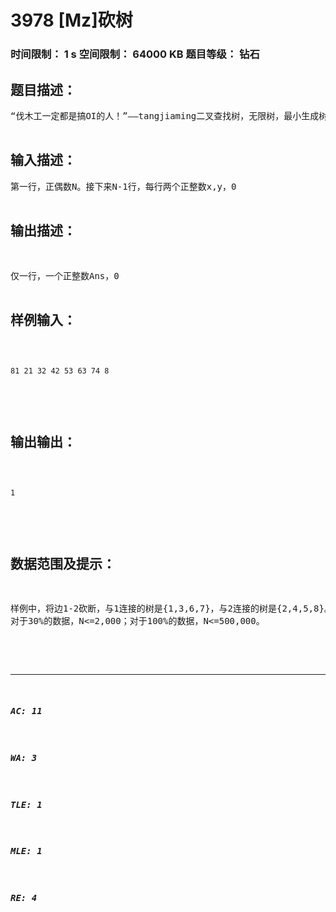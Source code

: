 # 3978 [Mz]砍树   
### 时间限制： 1 s     空间限制： 64000 KB     题目等级： 钻石  
## 题目描述：  

<pre>
“伐木工一定都是搞OI的人！”——tangjiaming二叉查找树，无限树，最小生成树，平衡树，线段树，主席树，树链剖分，树状数组……OI里的树太多，而以上似乎只是最简单的几个。为了表达对树的憎恨，不少OIer已经成为了伐木工，决心把一切树都砍成两半。（“还有一个东西叫作仙人掌。”——jrMz）现在有一棵结点数为N的树，N是偶数，伐木工HR想要选择一条边，把它砍断，这样整棵树就分成了两半，这两半应该同样是树。然而，HR是个完美主义者，如果砍出来的两棵半树的结点数不同，后果很严重！你的任务是帮助HR选择那条合适的边，使得两棵半树的结点数都恰好是N/2。  

</pre>
  
  
## 输入描述：  

<pre>
第一行，正偶数N。接下来N-1行，每行两个正整数x,y，0<x,y<=N，表示这棵树的各边。  

</pre>
  
  
## 输出描述：  

<pre>
仅一行，一个正整数Ans，0<Ans<N，表示输入文件中的第Ans条边，即第Ans+1行所对应的边应该被砍断。如果找不到合适的边，输出"HR gets crazy!"。
</pre>
  
  
## 样例输入：  

<pre><code>
81 21 32 42 53 63 74 8  

</code></pre>
  
  
## 输出输出：  

<pre><code>
1  

</code></pre>
  
  
## 数据范围及提示：  

<pre>
样例中，将边1-2砍断，与1连接的树是{1,3,6,7}，与2连接的树是{2,4,5,8}。  
对于30%的数据，N<=2,000；对于100%的数据，N<=500,000。  

</pre>
  
  
***  

##### AC: 11  
##### WA: 3  
##### TLE: 1  
##### MLE: 1  
##### RE: 4  
